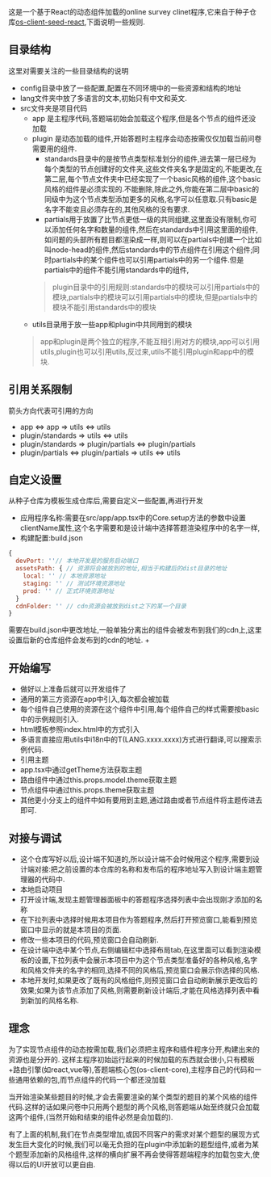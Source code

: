这是一个基于React的动态组件加载的online survey clinet程序,它来自于种子仓库[os-client-seed-react](./),下面说明一些规则.

## 目录结构
这里对需要关注的一些目录结构的说明
+ config目录中放了一些配置,配置在不同环境中的一些资源和结构的地址
+ lang文件夹中放了多语言的文本,初始只有中文和英文.
+ src文件夹是项目代码
  + app 是主程序代码,答题端初始会加载这个程序,但是各个节点的组件还没加载
  + plugin 是动态加载的组件,开始答题时主程序会动态按需仅仅加载当前问卷需要用的组件.
    + standards目录中的是按节点类型标准划分的组件,进去第一层已经为每个类型的节点创建好的文件夹,这些文件夹名字是固定的,不能更改,在第二层,每个节点文件夹中已经实现了一个basic风格的组件,这个basic风格的组件是必须实现的.不能删除,除此之外,你能在第二层中basic的同级中为这个节点类型添加更多的风格,名字可以任意取.只有basic是名字不能变且必须存在的,其他风格的没有要求.
    + partials用于放置了比节点更低一级的共同组建,这里面没有限制,你可以添加任何名字和数量的组件,然后在standards中引用这里面的组件,如问题的头部所有题目都渲染成一样,则可以在partials中创建一个比如叫node-head的组件,然后standards中的节点组件在引用这个组件;同时partials中的某个组件也可以引用partials中的另一个组件.但是partials中的组件不能引用standards中的组件,
    > plugin目录中的引用规则:standards中的模块可以引用partials中的模块,partials中的模块可以引用partials中的模块,但是partials中的模块不能引用standards中的模块
  + utils目录用于放一些app和plugin中共同用到的模块
  > app和plugin是两个独立的程序,不能互相引用对方的模块,app可以引用utils,plugin也可以引用utils,反过来,utils不能引用plugin和app中的模块.

## 引用关系限制
箭头方向代表可引用的方向
+ app <=> app => utils <=> utils
+ plugin/standards => utils <=> utils
+ plugin/standards => plugin/partials <=> plugin/partials
+ plugin/partials <=> plugin/partials => utils <=> utils


## 自定义设置
从种子仓库为模板生成仓库后,需要自定义一些配置,再进行开发
+ 应用程序名称:需要在src/app/app.tsx中的Core.setup方法的参数中设置clientName属性,这个名字需要和是设计端中选择答题渲染程序中的名字一样,
+ 构建配置:build.json
```javascript
{
  devPort: ''// 本地开发是的服务启动端口
  assetsPath: { // 资源将会被放到的地址,相当于构建后的dist目录的地址
    local: '' // 本地资源地址
    staging: '' // 测试环境资源地址
    prod: '' // 正式环境资源地址
  }
  cdnFolder: '' // cdn资源会被放到dist之下的某一个目录
}
```
  

需要在build.json中更改地址,一般单独分离出的组件会被发布到我们的cdn上,这里设置后新的仓库组件会发布到的cdn的地址.
+ 

## 开始编写
+ 做好以上准备后就可以开发组件了
+ 通用的第三方资源在app中引入,每次都会被加载
+ 每个组件自己使用的资源在这个组件中引用,每个组件自己的样式需要按basic中的示例规则引入.
+ html模板参照index.html中的方式引入
+ 多语言直接应用utils中i18n中的T(LANG.xxxx.xxxx)方式进行翻译,可以搜索示例代码.
+ 引用主题
 + app.tsx中通过getTheme方法获取主题
 + 路由组件中通过this.props.model.theme获取主题
 + 节点组件中通过this.props.theme获取主题
 + 其他更小分支上的组件中如有要用到主题,通过路由或者节点组件将主题传进去即可.




## 对接与调试
+ 这个仓库写好以后,设计端不知道的,所以设计端不会时候用这个程序,需要到设计端对接:把之前设置的本仓库的名称和发布后的程序地址写入到设计端主题管理器的代码中.
+ 本地启动项目
+ 打开设计端,发现主题管理器面板中的答题程序选择列表中会出现刚才添加的名称
+ 在下拉列表中选择时候用本项目作为答题程序,然后打开预览窗口,能看到预览窗口中显示的就是本项目的页面.
+ 修改一些本项目的代码,预览窗口会自动刷新.
+ 在设计端中选中某个节点,右侧编辑栏中选择布局tab,在这里面可以看到渲染模板的设置,下拉列表中会展示本项目中为这个节点类型准备好的各种风格,名字和风格文件夹的名字的相同,选择不同的风格后,预览窗口会展示你选择的风格.
+ 本地开发时,如果更改了既有的风格组件,则预览窗口会自动刷新展示更改后的效果;如果为该节点添加了风格,则需要刷新设计端后,才能在风格选择列表中看到新加的风格名称.





## 理念
为了实现节点组件的动态按需加载,我们必须把主程序和插件程序分开,构建出来的资源也是分开的.
这样主程序初始运行起来的时候加载的东西就会很小,只有模板+路由引擎(如react,vue等),答题端核心包(os-client-core),主程序自己的代码和一些通用依赖的包,而节点组件的代码一个都还没加载

当开始渲染某些题目的时候,才会去需要渲染的某个类型的题目的某个风格的组件代码.这样的话如果问卷中只用两个题型的两个风格,则答题端从始至终就只会加载这两个组件,(当然开始和结束的组件必然是会加载的).

有了上面的机制,我们在节点类型增加,或因不同客户的需求对某个题型的展现方式发生巨大变化的时候,我们可以毫无负担的在plugin中添加新的题型组件,或者为某个题型添加新的风格组件,这样的横向扩展不再会使得答题端程序的加载包变大,使得以后的UI开放可以更自由.



